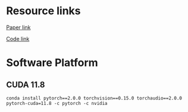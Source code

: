 # Resource links
[Paper link](https://arxiv.org/pdf/2006.10726)

[Code link](https://github.com/DequanWang/tent)

# Software Platform
## CUDA 11.8
```shell
conda install pytorch==2.0.0 torchvision==0.15.0 torchaudio==2.0.0 pytorch-cuda=11.8 -c pytorch -c nvidia
```

